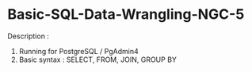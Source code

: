 # Basic-SQL-Data-Wrangling-NGC-5

Description :
1. Running for PostgreSQL / PgAdmin4
2. Basic syntax : SELECT, FROM, JOIN, GROUP BY
